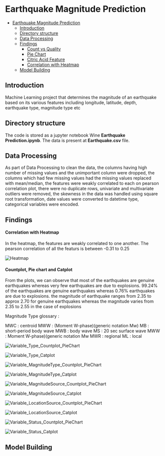 # Earthquake Magnitude Prediction


- [Earthquake Magnitude Prediction](#Earthquake-Magnitude-Prediction)
  - [Introduction](#introduction)
  - [Directory structure](#directory-structure)
  - [Data Processing](#Data-Processing)
  - [Findings](#Findings)
      - [Count vs Quality](#count-vs-quality)
      - [Pie Chart](#pie-chart)
      - [Citric Acid Feature](#citric-acid-feature)
      - [Correlation with Heatmap](#correlation-with-heatmap)
  - [Model Building](#Model-Building)
  
## Introduction

Machine Learning project that determines the magnitude of an earthquake based on its various features including longitude, latitude, depth, earthquake type, magnitude type etc 

## Directory structure

The code is stored as a jupyter notebook Wine **Earthquake Prediction.ipynb**. The data is present at **Earthquake.csv** file.

## Data Processing

As part of Data Processing to clean the data, the columns having high number of missing values and the unimportant column were dropped, the columns which had few missing values had the missing values replaced with mean/median, the features were weakly correlated to each on pearson correlation plot, there were no duplicate rows, univariate and multivariate outliers were removed, the skewness in the data was handled using square root transformation, date values were converted to datetime type, categorical variables were encoded.

## Findings


#### Correlation with Heatmap

In the heatmap, the features are weakly correlated to one another. The pearson correlation of all the featurs is between -0.31 to 0.25 

![Heatmap](https://github.com/nipun1992/EarthquakeMagnitudePrediction/blob/main/heatmap.png)


#### Countplot, Pie chart and Catplot

From the plots, we can observe that most of the earthquakes are genuine earthquakes whereas very few earthquakes are due to explosions. 99.24% of the earthquakes are genuine earthquakes whereas 0.76% earthquakes are due to explosions. the magnitude of earthquake ranges from 2.35 to approx 2.70 for genuine earthquakes whereas the magnitude varies from 2.35 to 2.55 in the case of explosions

Magnitude Type glossary :

 MWC : centroid
 MWW : (Moment W-phase)(generic notation Mw)
 MB : short-period body wave
 MWB : body wave
 MS : 20 sec surface wave
 MWW : Moment W-phase)(generic notation Mw
 MWR : regional
 ML : local

![Variable_Type_Countplot_PieChart](https://github.com/nipun1992/EarthquakeMagnitudePrediction/blob/main/pics/Type_plot.png)

![Variable_Type_Catplot](https://github.com/nipun1992/EarthquakeMagnitudePrediction/blob/main/pics/Type_plot_catplot.png)

![Variable_MagnitudeType_Countplot_PieChart](https://github.com/nipun1992/EarthquakeMagnitudePrediction/blob/main/pics/MagnitudeType_plot.png)

![Variable_MagnitudeType_Catplot](https://github.com/nipun1992/EarthquakeMagnitudePrediction/blob/main/pics/MagnitudeType_catplot.png)

![Variable_MagnitudeSource_Countplot_PieChart](https://github.com/nipun1992/EarthquakeMagnitudePrediction/blob/main/pics/MagnitudeSource_plot.png)

![Variable_MagnitudeSource_Catplot](https://github.com/nipun1992/EarthquakeMagnitudePrediction/blob/main/pics/MagnitudeSource_catplot.png)

![Variable_LocationSource_Countplot_PieChart](https://github.com/nipun1992/EarthquakeMagnitudePrediction/blob/main/pics/LocationSource_plot.png)

![Variable_LocationSource_Catplot](https://github.com/nipun1992/EarthquakeMagnitudePrediction/blob/main/pics/LocationSource_catplot.png)

![Variable_Status_Countplot_PieChart](https://github.com/nipun1992/EarthquakeMagnitudePrediction/blob/main/pics/Status_plot.png)

![Variable_Status_Catplot](https://github.com/nipun1992/EarthquakeMagnitudePrediction/blob/main/pics/Status_catplot.png)

## Model Building

